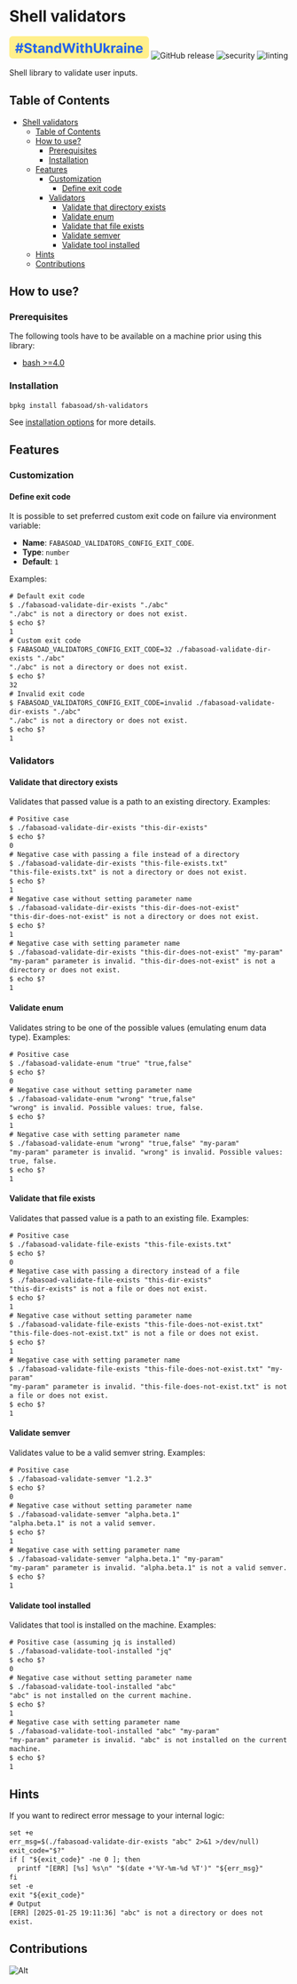 # Shell validators

[![Stand With Ukraine](https://raw.githubusercontent.com/vshymanskyy/StandWithUkraine/main/badges/StandWithUkraine.svg)](https://stand-with-ukraine.pp.ua)
![GitHub release](https://img.shields.io/github/v/release/fabasoad/sh-validators?include_prereleases)
![security](https://github.com/fabasoad/sh-validators/actions/workflows/security.yml/badge.svg)
![linting](https://github.com/fabasoad/sh-validators/actions/workflows/linting.yml/badge.svg)

Shell library to validate user inputs.

## Table of Contents

- [Shell validators](#shell-validators)
  - [Table of Contents](#table-of-contents)
  - [How to use?](#how-to-use)
    - [Prerequisites](#prerequisites)
    - [Installation](#installation)
  - [Features](#features)
    - [Customization](#customization)
      - [Define exit code](#define-exit-code)
    - [Validators](#validators)
      - [Validate that directory exists](#validate-that-directory-exists)
      - [Validate enum](#validate-enum)
      - [Validate that file exists](#validate-that-file-exists)
      - [Validate semver](#validate-semver)
      - [Validate tool installed](#validate-tool-installed)
  - [Hints](#hints)
  - [Contributions](#contributions)

## How to use?

### Prerequisites

The following tools have to be available on a machine prior using this library:

- [bash >=4.0](https://www.gnu.org/software/bash/)

### Installation

```shell
bpkg install fabasoad/sh-validators
```

See [installation options](https://github.com/bpkg/bpkg?tab=readme-ov-file#installing-packages)
for more details.

## Features

### Customization

#### Define exit code

It is possible to set preferred custom exit code on failure via environment variable:

- **Name**: `FABASOAD_VALIDATORS_CONFIG_EXIT_CODE`.
- **Type**: `number`
- **Default**: `1`

Examples:

```shell
# Default exit code
$ ./fabasoad-validate-dir-exists "./abc"
"./abc" is not a directory or does not exist.
$ echo $?
1
# Custom exit code
$ FABASOAD_VALIDATORS_CONFIG_EXIT_CODE=32 ./fabasoad-validate-dir-exists "./abc"
"./abc" is not a directory or does not exist.
$ echo $?
32
# Invalid exit code
$ FABASOAD_VALIDATORS_CONFIG_EXIT_CODE=invalid ./fabasoad-validate-dir-exists "./abc"
"./abc" is not a directory or does not exist.
$ echo $?
1
```

### Validators

#### Validate that directory exists

Validates that passed value is a path to an existing directory. Examples:

```shell
# Positive case
$ ./fabasoad-validate-dir-exists "this-dir-exists"
$ echo $?
0
# Negative case with passing a file instead of a directory
$ ./fabasoad-validate-dir-exists "this-file-exists.txt"
"this-file-exists.txt" is not a directory or does not exist.
$ echo $?
1
# Negative case without setting parameter name
$ ./fabasoad-validate-dir-exists "this-dir-does-not-exist"
"this-dir-does-not-exist" is not a directory or does not exist.
$ echo $?
1
# Negative case with setting parameter name
$ ./fabasoad-validate-dir-exists "this-dir-does-not-exist" "my-param"
"my-param" parameter is invalid. "this-dir-does-not-exist" is not a directory or does not exist.
$ echo $?
1
```

#### Validate enum

Validates string to be one of the possible values (emulating enum data type).
Examples:

```shell
# Positive case
$ ./fabasoad-validate-enum "true" "true,false"
$ echo $?
0
# Negative case without setting parameter name
$ ./fabasoad-validate-enum "wrong" "true,false"
"wrong" is invalid. Possible values: true, false.
$ echo $?
1
# Negative case with setting parameter name
$ ./fabasoad-validate-enum "wrong" "true,false" "my-param"
"my-param" parameter is invalid. "wrong" is invalid. Possible values: true, false.
$ echo $?
1
```

#### Validate that file exists

Validates that passed value is a path to an existing file. Examples:

```shell
# Positive case
$ ./fabasoad-validate-file-exists "this-file-exists.txt"
$ echo $?
0
# Negative case with passing a directory instead of a file
$ ./fabasoad-validate-file-exists "this-dir-exists"
"this-dir-exists" is not a file or does not exist.
$ echo $?
1
# Negative case without setting parameter name
$ ./fabasoad-validate-file-exists "this-file-does-not-exist.txt"
"this-file-does-not-exist.txt" is not a file or does not exist.
$ echo $?
1
# Negative case with setting parameter name
$ ./fabasoad-validate-file-exists "this-file-does-not-exist.txt" "my-param"
"my-param" parameter is invalid. "this-file-does-not-exist.txt" is not a file or does not exist.
$ echo $?
1
```

#### Validate semver

Validates value to be a valid semver string. Examples:

```shell
# Positive case
$ ./fabasoad-validate-semver "1.2.3"
$ echo $?
0
# Negative case without setting parameter name
$ ./fabasoad-validate-semver "alpha.beta.1"
"alpha.beta.1" is not a valid semver.
$ echo $?
1
# Negative case with setting parameter name
$ ./fabasoad-validate-semver "alpha.beta.1" "my-param"
"my-param" parameter is invalid. "alpha.beta.1" is not a valid semver.
$ echo $?
1
```

#### Validate tool installed

Validates that tool is installed on the machine. Examples:

```shell
# Positive case (assuming jq is installed)
$ ./fabasoad-validate-tool-installed "jq"
$ echo $?
0
# Negative case without setting parameter name
$ ./fabasoad-validate-tool-installed "abc"
"abc" is not installed on the current machine.
$ echo $?
1
# Negative case with setting parameter name
$ ./fabasoad-validate-tool-installed "abc" "my-param"
"my-param" parameter is invalid. "abc" is not installed on the current machine.
$ echo $?
1
```

## Hints

If you want to redirect error message to your internal logic:

```shell
set +e
err_msg=$(./fabasoad-validate-dir-exists "abc" 2>&1 >/dev/null)
exit_code="$?"
if [ "${exit_code}" -ne 0 ]; then
  printf "[ERR] [%s] %s\n" "$(date +'%Y-%m-%d %T')" "${err_msg}"
fi
set -e
exit "${exit_code}"
# Output
[ERR] [2025-01-25 19:11:36] "abc" is not a directory or does not exist.
```

## Contributions

![Alt](https://repobeats.axiom.co/api/embed/edbb31d44e161d6596d5cdd26004b9926e5b49f6.svg "Repobeats analytics image")
